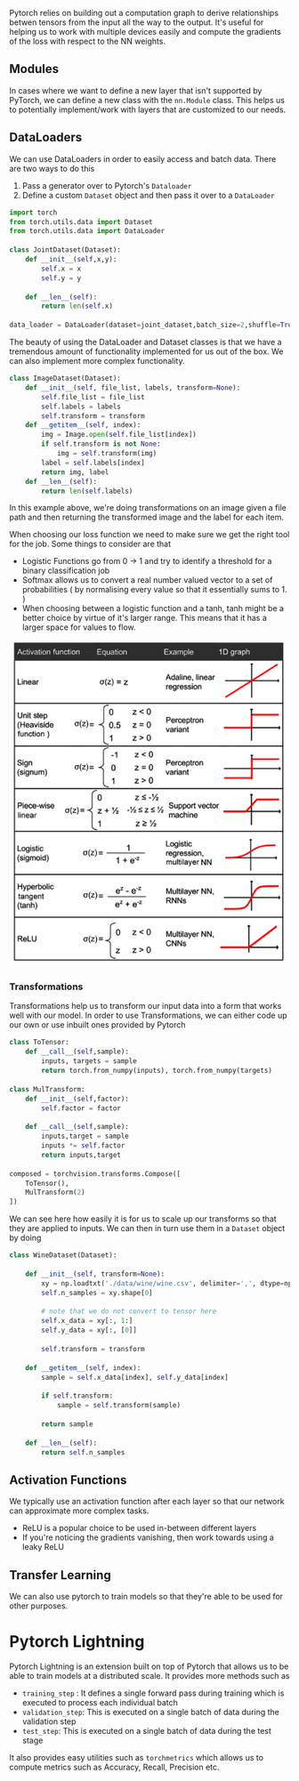 
Pytorch relies on building out a computation graph to derive relationships betwen tensors from the input all the way to the output. It's useful for helping us to work with multiple devices easily and compute the gradients of the loss with respect to the NN weights.

## Modules

In cases where we want to define a new layer that isn't supported by PyTorch, we can define a new class with the `nn.Module` class. This helps us to potentially implement/work with layers that are customized to our needs.
## DataLoaders

We can use DataLoaders in order to easily access and batch data. There are two ways to do this

1. Pass a generator over to Pytorch's `Dataloader`
2. Define a custom `Dataset` object and then pass it over to a `DataLoader`

```python
import torch
from torch.utils.data import Dataset
from torch.utils.data import DataLoader

class JointDataset(Dataset):
    def __init__(self,x,y):
        self.x = x
        self.y = y
    
    def __len__(self):
        return len(self.x)

data_loader = DataLoader(dataset=joint_dataset,batch_size=2,shuffle=True)
```

The beauty of using the DataLoader and Dataset classes is that we have a tremendous amount of functionality implemented for us out of the box. We can also implement more complex functionality.

```python
class ImageDataset(Dataset):
    def __init__(self, file_list, labels, transform=None):
        self.file_list = file_list
        self.labels = labels
        self.transform = transform
    def __getitem__(self, index):
        img = Image.open(self.file_list[index])        
        if self.transform is not None:
            img = self.transform(img)
        label = self.labels[index]
        return img, label
    def __len__(self):
        return len(self.labels)
```

In this example above, we're doing transformations on an image given a file path and then returning the transformed image and the label for each item.

When choosing our loss function we need to make sure we get the right tool for the job. Some things to consider are that
- Logistic Functions go from 0 -> 1 and try to identify a threshold for a binary classification job
- Softmax allows us to convert a real number valued vector to a set of probabilities ( by normalising every value so that it essentially sums to 1. )
- When choosing between a logistic function and a tanh, tanh might be a better choice by virtue of it's larger range. This means that it has a larger space for values to flow.

![|300](assets/Screenshot%202024-04-28%20at%2012.43.51%20AM.png)
### Transformations

Transformations help us to transform our input data into a form that works well with our model. In order to use Transformations, we can either code up our own or use inbuilt ones provided by Pytorch

```python
class ToTensor:
    def __call__(self,sample):
        inputs, targets = sample
        return torch.from_numpy(inputs), torch.from_numpy(targets)

class MulTransform:
    def __init__(self,factor):
        self.factor = factor
    
    def __call__(self,sample):
        inputs,target = sample
        inputs *= self.factor
        return inputs,target

composed = torchvision.transforms.Compose([
    ToTensor(),
    MulTransform(2)
])
```

We can see here how easily it is for us to scale up our transforms so that they are applied to inputs. We can then in turn use them in a `Dataset` object by doing

```python
class WineDataset(Dataset):

    def __init__(self, transform=None):
        xy = np.loadtxt('./data/wine/wine.csv', delimiter=',', dtype=np.float32, skiprows=1)
        self.n_samples = xy.shape[0]

        # note that we do not convert to tensor here
        self.x_data = xy[:, 1:]
        self.y_data = xy[:, [0]]

        self.transform = transform

    def __getitem__(self, index):
        sample = self.x_data[index], self.y_data[index]

        if self.transform:
            sample = self.transform(sample)

        return sample

    def __len__(self):
        return self.n_samples
```

## Activation Functions

We typically use an activation function after each layer so that our network can approximate more complex tasks.

- ReLU is a popular choice to be used in-between different layers
- If you're noticing the gradients vanishing, then work towards using a leaky ReLU

## Transfer Learning

We can also use pytorch to train models so that they're able to be used for other purposes.



# Pytorch Lightning

Pytorch Lightning is an extension built on top of Pytorch that allows us to be able to train models at a distributed scale. It provides more methods such as 

- `training_step` : It defines a single forward pass during training which is executed to process each individual batch
- `validation_step`: This is executed on a single batch of data during the validation step
- `test_step`: This is executed on a single batch of data during the test stage

It also provides easy utilities such as `torchmetrics` which allows us to compute metrics such as Accuracy, Recall, Precision etc.
